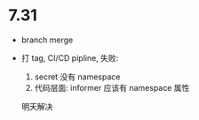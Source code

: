 # 7.31

- branch merge
- 打 tag, CI/CD pipline, 失败:
    1. secret 没有 namespace
    2. 代码层面: informer 应该有 namespace 属性

    明天解决